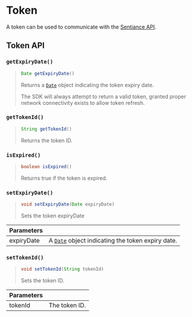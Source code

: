 # Token

A token can be used to communicate with the [Sentiance API](https://developers.sentiance.com/docs/rest).

## Token API

### `getExpiryDate()`

> ```java
> Date getExpiryDate()
> ```
>
> Returns a [`Date`](https://developer.android.com/reference/java/util/Date) object indicating the token expiry date.&#x20;
>
> The SDK will always attempt to return a valid token, granted proper network connectivity exists to allow token refresh.

### `getTokenId()`

> ```java
> String getTokenId()
> ```
>
> Returns the token ID.

### `isExpired()`

> ```java
> boolean isExpired()
> ```
>
> Returns true if the token is expired.

### `setExpiryDate()`

> ```java
> void setExpiryDate(Date expiryDate)
> ```
>
> Sets the token expiryDate

| Parameters |                                                                                                             |
| ---------- | ----------------------------------------------------------------------------------------------------------- |
| expiryDate | A [`Date`](https://developer.android.com/reference/java/util/Date) object indicating the token expiry date. |

### `setTokenId()`

> ```java
> void setTokenId(String tokenId)
> ```
>
> Sets the token ID.

| Parameters |               |
| ---------- | ------------- |
| tokenId    | The token ID. |
